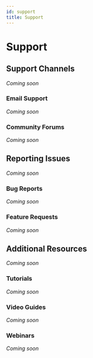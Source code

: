 ```yaml
---
id: support
title: Support
---
```


# Support

## Support Channels
_Coming soon_

### Email Support
_Coming soon_

### Community Forums
_Coming soon_

## Reporting Issues
_Coming soon_

### Bug Reports
_Coming soon_

### Feature Requests
_Coming soon_

## Additional Resources
_Coming soon_

### Tutorials
_Coming soon_

### Video Guides
_Coming soon_

### Webinars
_Coming soon_
